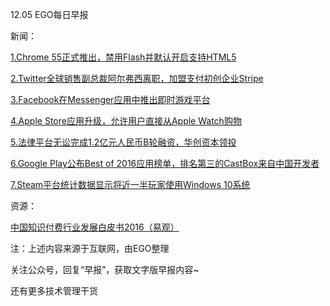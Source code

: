 12.05 EGO每日早报

新闻：

[1.Chrome 55正式推出，禁用Flash并默认开启支持HTML5](https://my.oschina.net/hardbone/blog/799505)

[2.Twitter全球销售副总裁阿尔弗西离职，加盟支付初创企业Stripe](http://tech.qq.com/a/20161203/006710.htm)

[3.Facebook在Messenger应用中推出即时游戏平台](http://tech.qq.com/a/20161204/009351.htm)

[4.Apple Store应用升级，允许用户直接从Apple Watch购物](http://tech.qq.com/a/20161203/011493.htm)

[5.法律平台无讼完成1.2亿元人民币B轮融资，华创资本领投](http://36kr.com/p/5058205.html?ktm_source=feed)

[6.Google Play公布Best of 2016应用榜单，排名第三的CastBox来自中国开发者](http://www.199it.com/archives/543133.html)

[7.Steam平台统计数据显示将近一半玩家使用Windows 10系统](http://www.techweb.com.cn/it/2016-12-03/2444029.shtml)

资源：

[中国知识付费行业发展白皮书2016（易观）](http://www.analysys.cn/view/report/detail.html?columnId=8&articleId=1000416)

注：上述内容来源于互联网，由EGO整理

关注公众号，回复“早报”，获取文字版早报内容~

还有更多技术管理干货
